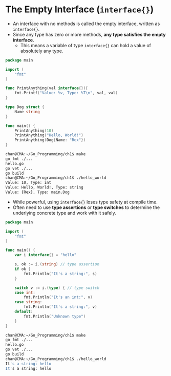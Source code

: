 # The Empty Interface (`interface{}`)

- An interface with no methods is called the empty interface, written as `interface{}`. 
- Since any type has zero or more methods, **any type satisfies the empty interface**. 
  - This means a variable of type `interface{}` can hold a value of absolutely any type.

```go
package main

import (
	"fmt"
)

func PrintAnything(val interface{}){
	fmt.Printf("Value: %v, Type: %T\n", val, val)
}

type Dog struct {
	Name string
}

func main() {
	PrintAnything(10)
	PrintAnything("Hello, World!")
	PrintAnything(Dog{Name: "Rex"})
}
```

```sh
chan@CMA:~/Go_Programming/ch1$ make
go fmt ./...
hello.go
go vet ./...
go build
chan@CMA:~/Go_Programming/ch1$ ./hello_world
Value: 10, Type: int
Value: Hello, World!, Type: string
Value: {Rex}, Type: main.Dog
```

- While powerful, using `interface{}` loses type safety at compile time.
- Often need to use **type assertions** or **type switches** to determine the underlying concrete type and work with it safely.

```go
package main

import (
	"fmt"
)

func main() {
	var i interface{} = "hello"

	s, ok := i.(string) // type assertion
	if ok {
		fmt.Println("It's a string:", s)
	}

	switch v := i.(type) { // type switch
	case int:
		fmt.Println("It's an int:", v)
	case string:
		fmt.Println("It's a string:", v)
	default:
		fmt.Println("Unknown type")
	}
}
```

```sh
chan@CMA:~/Go_Programming/ch1$ make
go fmt ./...
hello.go
go vet ./...
go build
chan@CMA:~/Go_Programming/ch1$ ./hello_world
It's a string: hello
It's a string: hello
```


